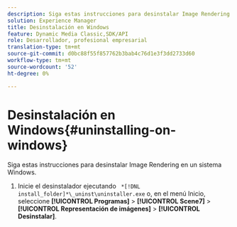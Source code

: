 ```yaml
---
description: Siga estas instrucciones para desinstalar Image Rendering en un sistema Windows.
solution: Experience Manager
title: Desinstalación en Windows
feature: Dynamic Media Classic,SDK/API
role: Desarrollador, profesional empresarial
translation-type: tm+mt
source-git-commit: d0bc88f55f857762b3bab4c76d1e3f3dd2733d60
workflow-type: tm+mt
source-wordcount: '52'
ht-degree: 0%

---
```



# Desinstalación en Windows{#uninstalling-on-windows}

Siga estas instrucciones para desinstalar Image Rendering en un sistema Windows.

1. Inicie el desinstalador ejecutando ` *[!DNL install_folder]*\_uninst\uninstaller.exe` o, en el menú Inicio, seleccione **[!UICONTROL Programas]** > **[!UICONTROL Scene7]** > **[!UICONTROL Representación de imágenes]** > **[!UICONTROL Desinstalar]**.
